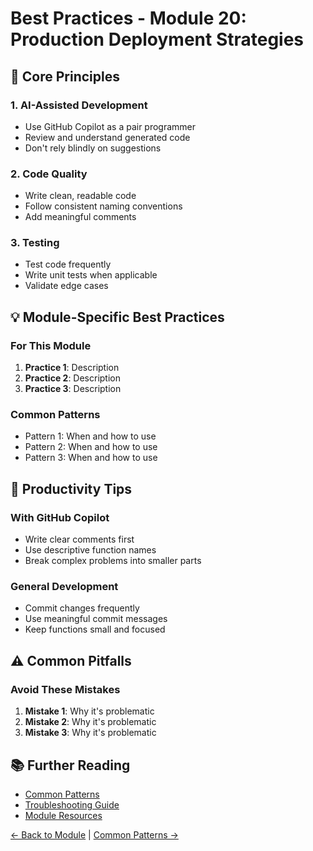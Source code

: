 # Best Practices - Module 20: Production Deployment Strategies

## 🎯 Core Principles

### 1. AI-Assisted Development
- Use GitHub Copilot as a pair programmer
- Review and understand generated code
- Don't rely blindly on suggestions

### 2. Code Quality
- Write clean, readable code
- Follow consistent naming conventions
- Add meaningful comments

### 3. Testing
- Test code frequently
- Write unit tests when applicable
- Validate edge cases

## 💡 Module-Specific Best Practices

### For This Module
1. **Practice 1**: Description
2. **Practice 2**: Description
3. **Practice 3**: Description

### Common Patterns
- Pattern 1: When and how to use
- Pattern 2: When and how to use
- Pattern 3: When and how to use

## 🚀 Productivity Tips

### With GitHub Copilot
- Write clear comments first
- Use descriptive function names
- Break complex problems into smaller parts

### General Development
- Commit changes frequently
- Use meaningful commit messages
- Keep functions small and focused

## ⚠️ Common Pitfalls

### Avoid These Mistakes
1. **Mistake 1**: Why it's problematic
2. **Mistake 2**: Why it's problematic
3. **Mistake 3**: Why it's problematic

## 📚 Further Reading

- [Common Patterns](common-patterns.md)
- [Troubleshooting Guide](troubleshooting.md)
- [Module Resources](../resources/README.md)

[← Back to Module](../README.md) | [Common Patterns →](common-patterns.md)
